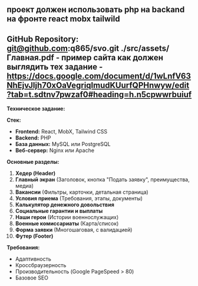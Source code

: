 проект должен использовать php на backand на фронте react mobx tailwild 
---
GitHub Repository: git@github.com:q865/svo.git
./src/assets/Главная.pdf - пример сайта как должен выглядить
тех задание - https://docs.google.com/document/d/1wLnfV63NhEjvJljh70xOaVegriqlmudKUurfQPHnwyw/edit?tab=t.sdtnv7pwzaf0#heading=h.n5cpwwrbuiuf
---
**Техническое задание:**

**Стек:**
- **Frontend:** React, MobX, Tailwind CSS
- **Backend:** PHP
- **База данных:** MySQL или PostgreSQL
- **Веб-сервер:** Nginx или Apache

**Основные разделы:**
1.  **Хедер (Header)**
2.  **Главный экран** (Заголовок, кнопка "Подать заявку", преимущества, медиа)
3.  **Вакансии** (Фильтры, карточки, детальная страница)
4.  **Условия приема** (Требования, этапы, документы)
5.  **Калькулятор денежного довольствия**
6.  **Социальные гарантии и выплаты**
7.  **Наши герои** (Истории военнослужащих)
8.  **Военные комиссариаты** (Карта/список)
9.  **Форма заявки** (Многошаговая, с валидацией)
10. **Футер (Footer)**

**Требования:**
- Адаптивность
- Кроссбраузерность
- Производительность (Google PageSpeed > 80)
- Базовое SEO
